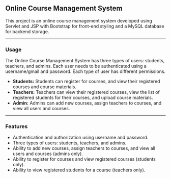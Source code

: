 ## Online Course Management System
This project is an online course management system developed using Servlet and JSP with Bootstrap for front-end styling and a MySQL database for backend storage.
*****************
### Usage 
The Online Course Management System has three types of users: students, teachers, and admins. Each user needs to be authenticated using a username/gmail and password. Each type of user has different permissions.

* __Students:__ Students can register for courses, and view their registered courses and course materials.
* __Teachers:__ Teachers can view their registered courses, view the list of registered students for their courses, and upload course materials.
* __Admin:__ Admins can add new courses, assign teachers to courses, and view all users and courses.

******************
### Features
* Authentication and authorization using username and password.
* Three types of users: students, teachers, and admins.
* Ability to add new courses, assign teachers to courses, and view all users and courses (admins only).
* Ability to register for courses and view registered courses (students only).
* Ability to view registered students for a course (teachers only).
